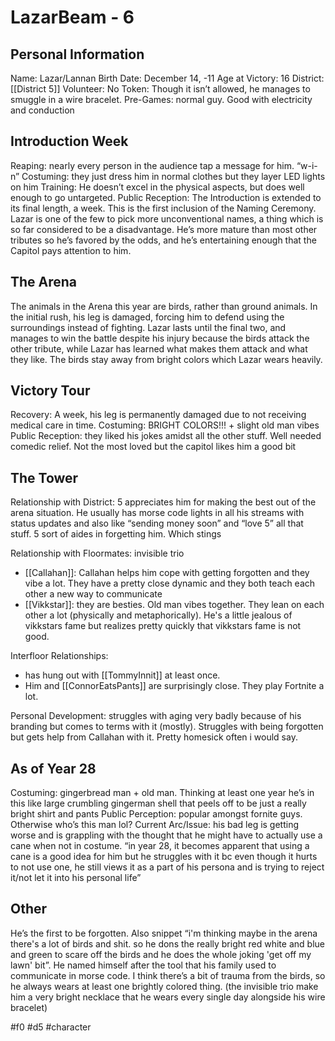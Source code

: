 # LazarBeam - 6

## Personal Information
Name: Lazar/Lannan
Birth Date: December 14, -11
Age at Victory: 16
District: [[District 5]]
Volunteer: No
Token: Though it isn’t allowed, he manages to smuggle in a wire bracelet. 
Pre-Games: normal guy. Good with electricity and conduction

## Introduction Week
Reaping: nearly every person in the audience tap a message for him. “w-i-n”
Costuming: they just dress him in normal clothes but they layer LED lights on him
Training: He doesn’t excel in the physical aspects, but does well enough to go untargeted.
Public Reception: The Introduction is extended to its final length, a week. This is the first inclusion of the Naming Ceremony. Lazar is one of the few to pick more unconventional names, a thing which is so far considered to be a disadvantage. He’s more mature than most other tributes so he’s favored by the odds, and he’s entertaining enough that the Capitol pays attention to him.

## The Arena
The animals in the Arena this year are birds, rather than ground animals. In the initial rush, his leg is damaged, forcing him to defend using the surroundings instead of fighting. Lazar lasts until the final two, and manages to win the battle despite his injury because the birds attack the other tribute, while Lazar has learned what makes them attack and what they like. The birds stay away from bright colors which Lazar wears heavily.

## Victory Tour
Recovery: A week, his leg is permanently damaged due to not receiving medical care in time.
Costuming: BRIGHT COLORS!!! + slight old man vibes
Public Reception: they liked his jokes amidst all the other stuff. Well needed comedic relief. Not the most loved but the capitol likes him a good bit

## The Tower
Relationship with District: 5 appreciates him for making the best out of the arena situation. He usually has morse code lights in all his streams with status updates and also like “sending money soon” and “love 5” all that stuff. 5 sort of aides in forgetting him. Which stings

Relationship with Floormates: invisible trio
- [[Callahan]]: Callahan helps him cope with getting forgotten and they vibe a lot. They have a pretty close dynamic and they both teach each other a new way to communicate
- [[Vikkstar]]: they are besties. Old man vibes together. They lean on each other a lot (physically and metaphorically). He's a little jealous of vikkstars fame but realizes pretty quickly that vikkstars fame is not good.

Interfloor Relationships: 
- has hung out with [[TommyInnit]] at least once. 
- Him and [[ConnorEatsPants]] are surprisingly close. They play Fortnite a lot.

Personal Development: struggles with aging very badly because of his branding but comes to terms with it (mostly). Struggles with being forgotten but gets help from Callahan with it. Pretty homesick often i would say.

## As of Year 28
Costuming: gingerbread man + old man. Thinking at least one year he’s in this like large crumbling gingerman shell that peels off to be just a really bright shirt and pants
Public Perception: popular amongst fornite guys. Otherwise who’s this man lol?
Current Arc/Issue: his bad leg is getting worse and is grappling with the thought that he might have to actually use a cane when not in costume. “in year 28, it becomes apparent that using a cane is a good idea for him but he struggles with it bc even though it hurts to not use one, he still views it as a part of his persona and is trying to reject it/not let it into his personal life”

## Other 
He’s the first to be forgotten. Also snippet “i'm thinking maybe in the arena there's a lot of birds and shit. so he dons the really bright red white and blue and green to scare off the birds and he does the whole joking 'get off my lawn' bit”. He named himself after the tool that his family used to communicate in morse code. I think there’s a bit of trauma from the birds, so he always wears at least one brightly colored thing. (the invisible trio make him a very bright necklace that he wears every single day alongside his wire bracelet)


#f0 #d5 #character